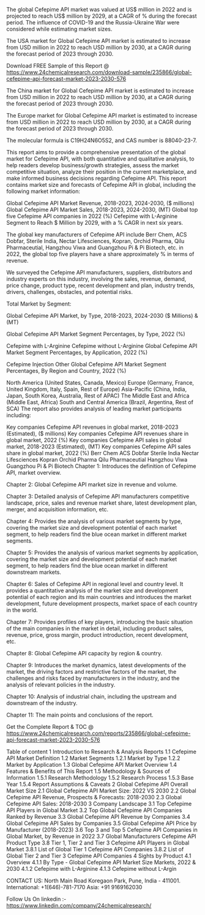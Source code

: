 The global Cefepime API market was valued at US$ million in 2022 and is projected to reach US$ million by 2029, at a CAGR of % during the forecast period. The influence of COVID-19 and the Russia-Ukraine War were considered while estimating market sizes.

The USA market for Global Cefepime API market is estimated to increase from USD million in 2022 to reach USD million by 2030, at a CAGR during the forecast period of 2023 through 2030.

Download FREE Sample of this Report @ https://www.24chemicalresearch.com/download-sample/235866/global-cefepime-api-forecast-market-2023-2030-576

The China market for Global Cefepime API  market is estimated to increase from USD million in 2022 to reach USD million by 2030, at a CAGR during the forecast period of 2023 through 2030.

The Europe market for Global Cefepime API  market is estimated to increase from USD million in 2022 to reach USD million by 2030, at a CAGR during the forecast period of 2023 through 2030.

The molecular formula is C19H24N6O5S2, and CAS number is 88040-23-7.

This report aims to provide a comprehensive presentation of the global market for Cefepime API, with both quantitative and qualitative analysis, to help readers develop business/growth strategies, assess the market competitive situation, analyze their position in the current marketplace, and make informed business decisions regarding Cefepime API. This report contains market size and forecasts of Cefepime API in global, including the following market information:

Global Cefepime API Market Revenue, 2018-2023, 2024-2030, ($ millions)
Global Cefepime API Market Sales, 2018-2023, 2024-2030, (MT)
Global top five Cefepime API companies in 2022 (%)
Cefepime with L-Arginine Segment to Reach $ Million by 2029, with a % CAGR in next six years.

The global key manufacturers of Cefepime API include Berr Chem, ACS Dobfar, Sterile India, Nectar Lifesciences, Kopran, Orchid Pharma, Qilu Pharmaceutial, Hangzhou Viwa and Guangzhou Pi & Pi Biotech, etc. in 2022, the global top five players have a share approximately % in terms of revenue.

We surveyed the Cefepime API manufacturers, suppliers, distributors and industry experts on this industry, involving the sales, revenue, demand, price change, product type, recent development and plan, industry trends, drivers, challenges, obstacles, and potential risks.

Total Market by Segment:

Global Cefepime API Market, by Type, 2018-2023, 2024-2030 ($ Millions) & (MT)

Global Cefepime API Market Segment Percentages, by Type, 2022 (%)

Cefepime with L-Arginine
Cefepime without L-Arginine
Global Cefepime API Market Segment Percentages, by Application, 2022 (%)

Cefepime Injection
Other
Global Cefepime API Market Segment Percentages, By Region and Country, 2022 (%)

North America (United States, Canada, Mexico)
Europe (Germany, France, United Kingdom, Italy, Spain, Rest of Europe)
Asia-Pacific (China, India, Japan, South Korea, Australia, Rest of APAC)
The Middle East and Africa (Middle East, Africa)
South and Central America (Brazil, Argentina, Rest of SCA)
The report also provides analysis of leading market participants including:

Key companies Cefepime API revenues in global market, 2018-2023 (Estimated), ($ millions)
Key companies Cefepime API revenues share in global market, 2022 (%)
Key companies Cefepime API sales in global market, 2018-2023 (Estimated), (MT)
Key companies Cefepime API sales share in global market, 2022 (%)
Berr Chem
ACS Dobfar
Sterile India
Nectar Lifesciences
Kopran
Orchid Pharma
Qilu Pharmaceutial
Hangzhou Viwa
Guangzhou Pi & Pi Biotech
Chapter 1: Introduces the definition of Cefepime API, market overview.

Chapter 2: Global Cefepime API market size in revenue and volume.

Chapter 3: Detailed analysis of Cefepime API manufacturers competitive landscape, price, sales and revenue market share, latest development plan, merger, and acquisition information, etc.

Chapter 4: Provides the analysis of various market segments by type, covering the market size and development potential of each market segment, to help readers find the blue ocean market in different market segments.

Chapter 5: Provides the analysis of various market segments by application, covering the market size and development potential of each market segment, to help readers find the blue ocean market in different downstream markets.

Chapter 6: Sales of Cefepime API in regional level and country level. It provides a quantitative analysis of the market size and development potential of each region and its main countries and introduces the market development, future development prospects, market space of each country in the world.

Chapter 7: Provides profiles of key players, introducing the basic situation of the main companies in the market in detail, including product sales, revenue, price, gross margin, product introduction, recent development, etc.

Chapter 8: Global Cefepime API capacity by region & country.

Chapter 9: Introduces the market dynamics, latest developments of the market, the driving factors and restrictive factors of the market, the challenges and risks faced by manufacturers in the industry, and the analysis of relevant policies in the industry.

Chapter 10: Analysis of industrial chain, including the upstream and downstream of the industry.

Chapter 11: The main points and conclusions of the report.

Get the Complete Report & TOC @ https://www.24chemicalresearch.com/reports/235866/global-cefepime-api-forecast-market-2023-2030-576

Table of content
1 Introduction to Research & Analysis Reports
1.1 Cefepime API Market Definition
1.2 Market Segments
1.2.1 Market by Type
1.2.2 Market by Application
1.3 Global Cefepime API Market Overview
1.4 Features & Benefits of This Report
1.5 Methodology & Sources of Information
1.5.1 Research Methodology
1.5.2 Research Process
1.5.3 Base Year
1.5.4 Report Assumptions & Caveats
2 Global Cefepime API Overall Market Size
2.1 Global Cefepime API Market Size: 2022 VS 2030
2.2 Global Cefepime API Revenue, Prospects & Forecasts: 2018-2030
2.3 Global Cefepime API Sales: 2018-2030
3 Company Landscape
3.1 Top Cefepime API Players in Global Market
3.2 Top Global Cefepime API Companies Ranked by Revenue
3.3 Global Cefepime API Revenue by Companies
3.4 Global Cefepime API Sales by Companies
3.5 Global Cefepime API Price by Manufacturer (2018-2023)
3.6 Top 3 and Top 5 Cefepime API Companies in Global Market, by Revenue in 2022
3.7 Global Manufacturers Cefepime API Product Type
3.8 Tier 1, Tier 2 and Tier 3 Cefepime API Players in Global Market
3.8.1 List of Global Tier 1 Cefepime API Companies
3.8.2 List of Global Tier 2 and Tier 3 Cefepime API Companies
4 Sights by Product
4.1 Overview
4.1.1 By Type - Global Cefepime API Market Size Markets, 2022 & 2030
4.1.2 Cefepime with L-Arginine
4.1.3 Cefepime without L-Argin

CONTACT US:
North Main Road Koregaon Park, Pune, India - 411001.
International: +1(646)-781-7170
Asia: +91 9169162030

Follow Us On linkedin :- https://www.linkedin.com/company/24chemicalresearch/
